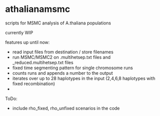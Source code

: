 # athalianamsmc
scripts for MSMC analysis of A.thaliana populations

currently WIP

features up until now:
- read input files from destination / store filenames
- run MSMC/MSMC2 on .multihetsep.txt files and _reduced.multihetsep.txt files
- fixed time segmenting pattern for single chromosome runs
- counts runs and appends a number to the output
- iterates over up to 28 haplotypes in the input (2,4,6,8 haplotypes with fixed recombination)
- 

ToDo:
- include rho_fixed, rho_unfixed scenarios in the code
